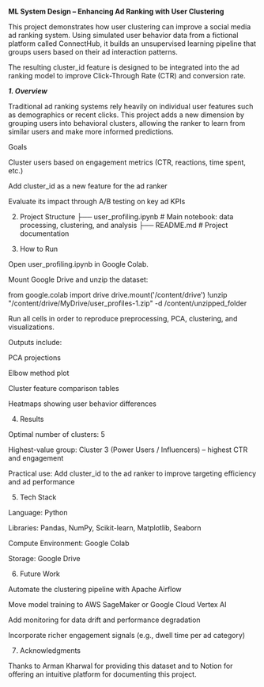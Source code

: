 **ML System Design – Enhancing Ad Ranking with User Clustering**

This project demonstrates how user clustering can improve a social media ad ranking system. Using simulated user behavior data from a fictional platform called ConnectHub, it builds an unsupervised learning pipeline that groups users based on their ad interaction patterns.

The resulting cluster_id feature is designed to be integrated into the ad ranking model to improve Click-Through Rate (CTR) and conversion rate.

***1. Overview***

Traditional ad ranking systems rely heavily on individual user features such as demographics or recent clicks.
This project adds a new dimension by grouping users into behavioral clusters, allowing the ranker to learn from similar users and make more informed predictions.

Goals

Cluster users based on engagement metrics (CTR, reactions, time spent, etc.)

Add cluster_id as a new feature for the ad ranker

Evaluate its impact through A/B testing on key ad KPIs

2. Project Structure
├── user_profiling.ipynb      # Main notebook: data processing, clustering, and analysis
├── README.md                 # Project documentation

3. How to Run

Open user_profiling.ipynb in Google Colab.

Mount Google Drive and unzip the dataset:

from google.colab import drive
drive.mount('/content/drive')
!unzip "/content/drive/MyDrive/user_profiles-1.zip" -d /content/unzipped_folder


Run all cells in order to reproduce preprocessing, PCA, clustering, and visualizations.

Outputs include:

PCA projections

Elbow method plot

Cluster feature comparison tables

Heatmaps showing user behavior differences

4. Results

Optimal number of clusters: 5

Highest-value group: Cluster 3 (Power Users / Influencers) – highest CTR and engagement

Practical use: Add cluster_id to the ad ranker to improve targeting efficiency and ad performance

5. Tech Stack

Language: Python

Libraries: Pandas, NumPy, Scikit-learn, Matplotlib, Seaborn

Compute Environment: Google Colab

Storage: Google Drive

6. Future Work

Automate the clustering pipeline with Apache Airflow

Move model training to AWS SageMaker or Google Cloud Vertex AI

Add monitoring for data drift and performance degradation

Incorporate richer engagement signals (e.g., dwell time per ad category)

7. Acknowledgments

Thanks to Arman Kharwal for providing this dataset and to Notion for offering an intuitive platform for documenting this project.
